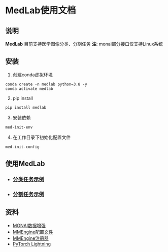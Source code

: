 # MedLab使用文档

## 说明

__MedLab__ 目前支持医学图像分类、分割任务
__注__: monai部分接口仅支持Linux系统

## 安装

1. 创建conda虚拟环境

```shell
conda create -n medlab python=3.8 -y
conda activate medlab
```

2. pip install

```shell
pip install medlab
```

3. 安装依赖

```shell
med-init-env
```
4. 在工作目录下初始化配置文件

```shell
med-init-config
```
## 使用MedLab

* ### [分类任务示例](docs/zh_cn/classification_tutorials.md)
* ### [分割任务示例](docs/zh_cn/segmentation_tutorials.md)

## 资料

* [MONAI数据增强](https://docs.monai.io/en/stable/transforms.html#dictionary-transforms)
* [MMEngine配置文件](https://mmengine.readthedocs.io/zh_CN/latest/advanced_tutorials/config.html)
* [MMEngine注册器](https://mmengine.readthedocs.io/zh_CN/latest/advanced_tutorials/registry.html)
* [PyTorch Lightning](https://lightning.ai/docs/pytorch/latest/starter/introduction.html)
